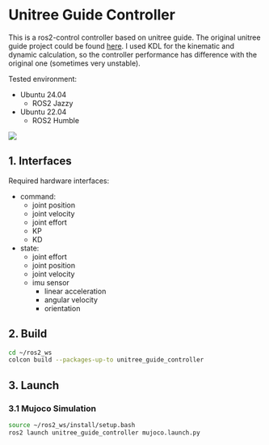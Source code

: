 # Unitree Guide Controller

This is a ros2-control controller based on unitree guide. The original unitree guide project could be
found [here](https://github.com/unitreerobotics/unitree_guide). I used KDL for the kinematic and dynamic calculation, so
the controller performance has difference with the original one (sometimes very unstable).

Tested environment:

* Ubuntu 24.04
    * ROS2 Jazzy
* Ubuntu 22.04
    * ROS2 Humble

[![](http://i1.hdslb.com/bfs/archive/310e6208920985ac43015b2da31c01ec15e2c5f9.jpg)](https://www.bilibili.com/video/BV1aJbAeZEuo/)

## 1. Interfaces

Required hardware interfaces:

* command:
    * joint position
    * joint velocity
    * joint effort
    * KP
    * KD
* state:
    * joint effort
    * joint position
    * joint velocity
    * imu sensor
        * linear acceleration
        * angular velocity
        * orientation

## 2. Build

```bash
cd ~/ros2_ws
colcon build --packages-up-to unitree_guide_controller
```

## 3. Launch

### 3.1 Mujoco Simulation

```bash
source ~/ros2_ws/install/setup.bash
ros2 launch unitree_guide_controller mujoco.launch.py
```